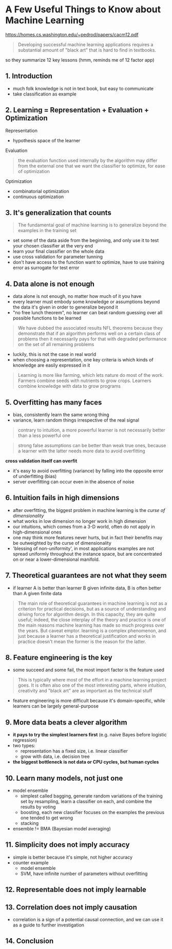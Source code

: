# A Few Useful Things to Know about Machine Learning

https://homes.cs.washington.edu/~pedrod/papers/cacm12.pdf

> Developing successful machine learning applications requires a substantial
amount of "black art" that is hard to find in textbooks.

so they summarize 12 key lessons (hmm, reminds me of 12 factor app)

## 1. Introduction

- much folk knowledge is not in text book, but easy to communicate
- take classification as example

## 2. Learning = Representation + Evaluation + Optimization

Representation

- hypothesis space of the learner

Evaluation

> the evaluation function used internally by the algorithm may differ from the
external one that we want the classifier to optimize, for ease of optimization

Optimization

- combinatorial optimization
- continuous optimization

## 3. It's generalization that counts

> The fundamental goal of machine learning is to generalize beyond the examples in the training set

- set some of the data aside from the beginning, and only use it to test your chosen classifier at the very end
- learn your final classifier on the whole data
- use cross validation for parameter tunning
- don't have access to the function want to optimize, have to use training error as surrogate for test error

## 4. Data alone is not enough

- data alone is not enough, no matter how much of it you have
- every learner must embody some knowledge or assumptions beyond the data it's given in order to generalize beyond it
- "no free lunch theorem", no learner can beat random guessing over all possible functions to be learned

> We have dubbed the associated results NFL theorems because they demonstrate that if an algorithm performs well on a certain class of problems then it necessarily pays for that with degraded performance on the set of all remaining problems

- luckily, this is not the case in real world
- when choosing a representation, one key criteria is which kinds of knowledge are easily expressed in it

> Learning is more like farming, which lets nature do most of the work.
Farmers combine seeds with nutrients to grow crops. Learners combine knowledge with data to grow programs

## 5. Overfitting has many faces

- bias, consistently learn the same wrong thing
- variance, learn random things irrespective of the real signal

> contrary to intuition, a more powerful learner is not necessarily better than a less powerful one

> strong false assumptions can be better than weak true ones, because a learner with the latter needs more data to avoid overfitting

**cross validation itself can overfit**

- it's easy to avoid overfitting (variance) by falling into the opposite error of underfitting (bias)
- server overfitting can occur even in the absence of noise

## 6. Intuition fails in high dimensions

- after overfitting, the biggest problem in machine learning is the *curse of dimensionality*
- what works in low dimension no longer work in high dimension
- our intuitions, which comes from a 3-D world, often do not apply in high-dimensional ones
- one may think more features never hurts, but in fact their benefits may be outweighted by the curse of dimensionality
- 'blessing of non-uniformity', in most applications examples are not spread uniformly throughout the instance space, but are concentrated on or near a lower-dimensional manifold.

## 7. Theoretical guarantees are not what they seem

- if learner A is better than learner B given infinite data, B is often better than A given finite data

> The main role of theoretical guarantees in machine learning is not as a criterion for practical decisions,
but as a source of understanding and driving force for algorithm design. In this capacity, they are quite useful;
indeed, the close interplay of the theory and practice is one of the main reasons machine learning has made so
much progress over the years. But caveat emptor. learning is a complex phenomenon, and just because a learner has a
theoretical justification and works in practice doesn't mean the former is the reason for the latter.

## 8. Feature engineering is the key

- some succeed and some fail, the most import factor is the feature used

> This is typically where most of the effort in a machine learning project goes.
It is often also one of the most interesting parts, where intuition, creativity and "black art" are as important as the technical stuff

- feature engineering is more difficult because it's domain-specific, while learners
can be largely general-purpose

## 9. More data beats a clever algorithm

- **it pays to try the simplest learners first** (e.g. naive Bayes before logistic regression)
- two types:
  - representation has a fixed size, i.e. linear classifier
  - grow with data, i.e. decision tree
- **the biggest bottleneck is not data or CPU cycles, but human cycles**

## 10. Learn many models, not just one

- model ensemble
  - simplest called bagging, generate random variations of the training set by resampling, learn
a classifier on each, and combine the results by voting
  - boosting, each new classifier focuses on the examples the previous one tended to get wrong
  - stacking
- ensemble != BMA (Bayesian model averaging)

## 11. Simplicity does not imply accuracy

- simple is better because it's simple, not higher accuracy
- counter example
  - model ensemble
  - SVM, have infinite number of parameters without overfitting

## 12. Representable does not imply learnable

## 13. Correlation does not imply causation

- correlation is a sign of a potential causal connection, and we can use it as a guide to further investigation

## 14. Conclusion

